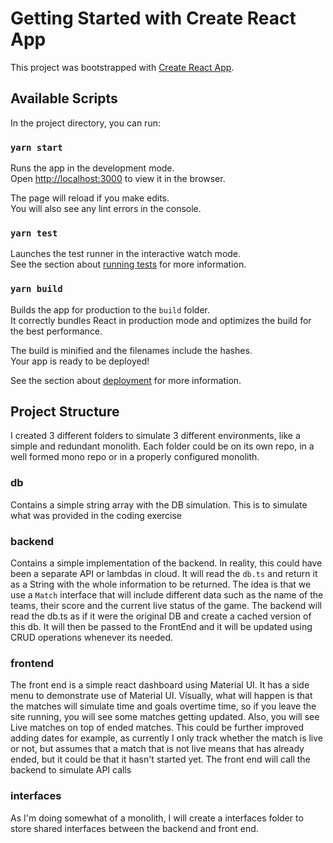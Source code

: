 # Getting Started with Create React App

This project was bootstrapped with [Create React App](https://github.com/facebook/create-react-app).

## Available Scripts

In the project directory, you can run:

### `yarn start`

Runs the app in the development mode.\
Open [http://localhost:3000](http://localhost:3000) to view it in the browser.

The page will reload if you make edits.\
You will also see any lint errors in the console.

### `yarn test`

Launches the test runner in the interactive watch mode.\
See the section about [running tests](https://facebook.github.io/create-react-app/docs/running-tests) for more information.

### `yarn build`

Builds the app for production to the `build` folder.\
It correctly bundles React in production mode and optimizes the build for the best performance.

The build is minified and the filenames include the hashes.\
Your app is ready to be deployed!

See the section about [deployment](https://facebook.github.io/create-react-app/docs/deployment) for more information.

## Project Structure
I created 3 different folders to simulate 3 different environments, like a simple and redundant monolith. Each folder could be on its own repo, in a well formed mono repo or in a properly configured monolith.

### db
Contains a simple string array with the DB simulation. This is to simulate what was provided in the coding exercise

### backend
Contains a simple implementation of the backend. In reality, this could have been a separate API or lambdas in cloud. It will read the `db.ts` and return it as a String with the whole information to be returned. The idea is that we use a `Match` interface that will include different data such as the name of the teams, their score and the current live status of the game.
The backend will read the db.ts as if it were the original DB and create a cached version of this db. It will then be passed to the FrontEnd and it will be updated using CRUD operations whenever its needed.

### frontend
The front end is a simple react dashboard using Material UI. It has a side menu to demonstrate use of Material UI. Visually, what will happen is that the matches will simulate time and goals overtime time, so if you leave the site running, you will see some matches getting updated.
Also, you will see Live matches on top of ended matches. This could be further improved adding dates for example, as currently I only track whether the match is live or not, but assumes that a match that is not live means that has already ended, but it could be that it hasn't started yet.
The front end will call the backend to simulate API calls

### interfaces
As I'm doing somewhat of a monolith, I will create a interfaces folder to store shared interfaces between the backend and front end.
